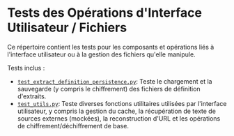 # Tests des Opérations d'Interface Utilisateur / Fichiers

Ce répertoire contient les tests pour les composants et opérations liés à l'interface utilisateur ou à la gestion des fichiers qu'elle manipule.

Tests inclus :
- [`test_extract_definition_persistence.py`](test_extract_definition_persistence.py:1): Teste le chargement et la sauvegarde (y compris le chiffrement) des fichiers de définition d'extraits.
- [`test_utils.py`](test_utils.py:1): Teste diverses fonctions utilitaires utilisées par l'interface utilisateur, y compris la gestion du cache, la récupération de texte de sources externes (mockées), la reconstruction d'URL et les opérations de chiffrement/déchiffrement de base.